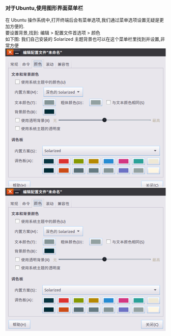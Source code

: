 ### 对于Ubuntu,使用图形界面菜单栏  
在 Ubuntu 操作系统中,打开终端后会有菜单选项,我们通过菜单选项设置无疑是更加方便的.  
要设置背景,找到: 编辑 > 配置文件首选项 > 颜色  
如下图: 我们自己安装的 Solarized 主题背景也可以在这个菜单栏里找到并设置,非常方便 
![](img/menu-edit.png)    
![](img/edit-color.png)  
